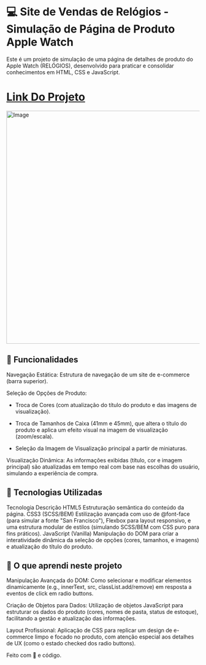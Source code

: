 # 💻 Site de Vendas de Relógios - Simulação de Página de Produto Apple Watch
Este é um projeto de simulação de uma página de detalhes de produto do Apple Watch (RELÓGIOS), desenvolvido para praticar e consolidar conhecimentos em HTML, CSS e JavaScript.<br>
# [Link Do Projeto](https://luana-mozer.github.io/PROJETO_10_Replica_Apple_watch)<br>
<img width="1023" height="607" alt="Image" src="https://github.com/user-attachments/assets/410635eb-d4ea-4c0c-91d5-3be0dea310e2" />

## 🌟 Funcionalidades
Navegação Estática: Estrutura de navegação de um site de e-commerce (barra superior).

Seleção de Opções de Produto:

* Troca de Cores (com atualização do título do produto e das imagens de visualização).

* Troca de Tamanhos de Caixa (41mm e 45mm), que altera o título do produto e aplica um efeito visual na imagem de visualização (zoom/escala).

* Seleção da Imagem de Visualização principal a partir de miniaturas.

Visualização Dinâmica: As informações exibidas (título, cor e imagem principal) são atualizadas em tempo real com base nas escolhas do usuário, simulando a experiência de compra.

## 🚀 Tecnologias Utilizadas
Tecnologia	Descrição
HTML5	Estruturação semântica do conteúdo da página.
CSS3 (SCSS/BEM)	Estilização avançada com uso de @font-face (para simular a fonte "San Francisco"), Flexbox para layout responsivo, e uma estrutura modular de estilos (simulando SCSS/BEM com CSS puro para fins práticos).
JavaScript (Vanilla)	Manipulação do DOM para criar a interatividade dinâmica da seleção de opções (cores, tamanhos, e imagens) e atualização do título do produto.

## 🎯 O que aprendi neste projeto
Manipulação Avançada do DOM: Como selecionar e modificar elementos dinamicamente (e.g., innerText, src, classList.add/remove) em resposta a eventos de click em radio buttons.

Criação de Objetos para Dados: Utilização de objetos JavaScript para estruturar os dados do produto (cores, nomes de pasta, status de estoque), facilitando a gestão e atualização das informações.

Layout Profissional: Aplicação de CSS para replicar um design de e-commerce limpo e focado no produto, com atenção especial aos detalhes de UX (como o estado checked dos radio buttons).

Feito com 💙 e código.
